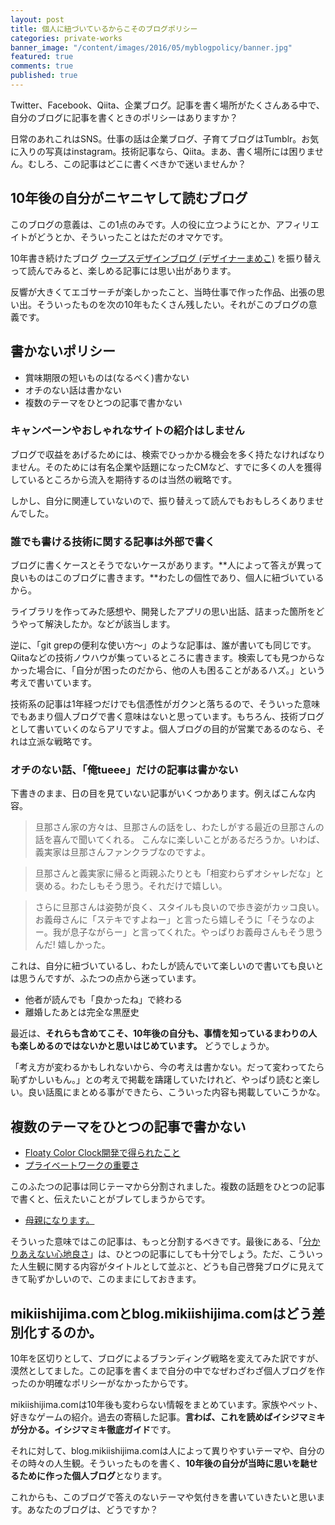 ```yaml
---
layout: post
title: 個人に紐づいているからこそのブログポリシー
categories: private-works
banner_image: "/content/images/2016/05/myblogpolicy/banner.jpg"
featured: true
comments: true
published: true
---
```


Twitter、Facebook、Qiita、企業ブログ。記事を書く場所がたくさんある中で、自分のブログに記事を書くときのポリシーはありますか？

日常のあれこれはSNS。仕事の話は企業ブログ、子育てブログはTumblr。お気に入りの写真はinstagram。技術記事なら、Qiita。まあ、書く場所には困りません。むしろ、この記事はどこに書くべきかで迷いませんか？

## 10年後の自分がニヤニヤして読むブログ

このブログの意義は、この1点のみです。人の役に立つようにとか、アフィリエイトがどうとか、そういったことはただのオマケです。

10年書き続けたブログ [ウープスデザインブログ (デザイナーまめこ)](http://blog.woopsdez.jp/) を振り替えって読んでみると、楽しめる記事には思い出があります。

反響が大きくてエゴサーチが楽しかったこと、当時仕事で作った作品、出張の思い出。そういったものを次の10年もたくさん残したい。それがこのブログの意義です。

## 書かないポリシー

* 賞味期限の短いものは(なるべく)書かない
* オチのない話は書かない
* 複数のテーマをひとつの記事で書かない

### キャンペーンやおしゃれなサイトの紹介はしません
ブログで収益をあげるためには、検索でひっかかる機会を多く持たなければなりません。そのためには有名企業や話題になったCMなど、すでに多くの人を獲得しているところから流入を期待するのは当然の戦略です。

しかし、自分に関連していないので、振り替えって読んでもおもしろくありませんでした。

### 誰でも書ける技術に関する記事は外部で書く
ブログに書くケースとそうでないケースがあります。**人によって答えが異って良いものはこのブログに書きます。**わたしの個性であり、個人に紐づいているから。

ライブラリを作ってみた感想や、開発したアプリの思い出話、詰まった箇所をどうやって解決したか。などが該当します。

逆に、「git grepの便利な使い方〜」のような記事は、誰が書いても同じです。Qiitaなどの技術ノウハウが集っているところに書きます。検索しても見つからなかった場合に、「自分が困ったのだから、他の人も困ることがあるハズ。」という考えで書いています。

技術系の記事は1年経つだけでも信憑性がガクンと落ちるので、そういった意味でもあまり個人ブログで書く意味はないと思っています。もちろん、技術ブログとして書いていくのならアリですよ。個人ブログの目的が営業であるのなら、それは立派な戦略です。

### オチのない話、「俺tueee」だけの記事は書かない
下書きのまま、日の目を見ていない記事がいくつかあります。例えばこんな内容。

> 旦那さん家の方々は、旦那さんの話をし、わたしがする最近の旦那さんの話を喜んで聞いてくれる。
こんなに楽しいことがあるだろうか。いわば、義実家は旦那さんファンクラブなのですよ。

> 旦那さんと義実家に帰ると両親ふたりとも「相変わらずオシャレだな」と褒める。わたしもそう思う。それだけで嬉しい。

> さらに旦那さんは姿勢が良く、スタイルも良いので歩き姿がカッコ良い。お義母さんに「ステキですよねー」と言ったら嬉しそうに「そうなのよー。我が息子ながらー」と言ってくれた。やっぱりお義母さんもそう思うんだ! 嬉しかった。

これは、自分に紐づいているし、わたしが読んでいて楽しいので書いても良いとは思うんですが、ふたつの点から迷っています。

* 他者が読んでも「良かったね」で終わる
* 離婚したあとは完全な黒歴史

最近は、**それらも含めてこそ、10年後の自分も、事情を知っているまわりの人も楽しめるのではないかと思いはじめています。** どうでしょうか。

「考え方が変わるかもしれないから、今の考えは書かない。だって変わってたら恥ずかしいもん。」との考えで掲載を躊躇していたけれど、やっぱり読むと楽しい。良い話風にまとめる事ができたら、こういった内容も掲載していこうかな。

## 複数のテーマをひとつの記事で書かない

* [Floaty Color Clock開発で得られたこと](http://blog.mikiishijima.com/private-works/2016/05/02/undefinde-variables/)
* [プライベートワークの重要さ](http://localhost:3000/private-works/2016/05/03/the-importance-of-the-private-work/)

このふたつの記事は同じテーマから分割されました。複数の話題をひとつの記事で書くと、伝えたいことがブレてしまうからです。

* [母親になります。](http://blog.mikiishijima.com/become-the-mother01/)

そういった意味ではこの記事は、もっと分割するべきです。最後にある、「[分かりあえない心地良さ](http://blog.mikiishijima.com/become-the-mother01/#section-7)」は、ひとつの記事にしても十分でしょう。ただ、こういった人生観に関する内容がタイトルとして並ぶと、どうも自己啓発ブログに見えてきて恥ずかしいので、このままにしておきます。

## mikiishijima.comとblog.mikiishijima.comはどう差別化するのか。

10年を区切りとして、ブログによるブランディング戦略を変えてみた訳ですが、漠然としてました。この記事を書くまで自分の中でなぜわざわざ個人ブログを作ったのか明確なポリシーがなかったからです。

mikiishijima.comは10年後も変わらない情報をまとめています。家族やペット、好きなゲームの紹介。過去の寄稿した記事。**言わば、これを読めばイシジマミキが分かる。イシジマミキ徹底ガイド**です。

それに対して、blog.mikiishijima.comは人によって異りやすいテーマや、自分のその時々の人生観。そういったものを書く、**10年後の自分が当時に思いを馳せるために作った個人ブログ**となります。

これからも、このブログで答えのないテーマや気付きを書いていきたいと思います。あなたのブログは、どうですか？